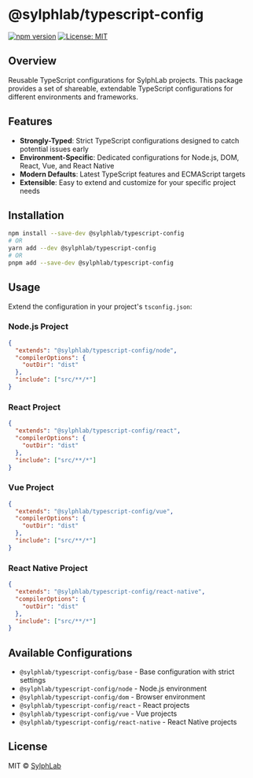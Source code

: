 # @sylphlab/typescript-config

[![npm version](https://img.shields.io/npm/v/@sylphlab/typescript-config?label=%40sylphlab%2Ftypescript-config)](https://www.npmjs.com/package/@sylphlab/typescript-config)
[![License: MIT](https://img.shields.io/badge/License-MIT-yellow.svg)](https://opensource.org/licenses/MIT)

## Overview

Reusable TypeScript configurations for SylphLab projects. This package provides a set of shareable, extendable TypeScript configurations for different environments and frameworks.

## Features

- **Strongly-Typed**: Strict TypeScript configurations designed to catch potential issues early
- **Environment-Specific**: Dedicated configurations for Node.js, DOM, React, Vue, and React Native
- **Modern Defaults**: Latest TypeScript features and ECMAScript targets
- **Extensible**: Easy to extend and customize for your specific project needs

## Installation

```bash
npm install --save-dev @sylphlab/typescript-config
# OR
yarn add --dev @sylphlab/typescript-config
# OR
pnpm add --save-dev @sylphlab/typescript-config
```

## Usage

Extend the configuration in your project's `tsconfig.json`:

### Node.js Project

```json
{
  "extends": "@sylphlab/typescript-config/node",
  "compilerOptions": {
    "outDir": "dist"
  },
  "include": ["src/**/*"]
}
```

### React Project

```json
{
  "extends": "@sylphlab/typescript-config/react",
  "compilerOptions": {
    "outDir": "dist"
  },
  "include": ["src/**/*"]
}
```

### Vue Project

```json
{
  "extends": "@sylphlab/typescript-config/vue",
  "compilerOptions": {
    "outDir": "dist"
  },
  "include": ["src/**/*"]
}
```

### React Native Project

```json
{
  "extends": "@sylphlab/typescript-config/react-native",
  "compilerOptions": {
    "outDir": "dist"
  },
  "include": ["src/**/*"]
}
```

## Available Configurations

- `@sylphlab/typescript-config/base` - Base configuration with strict settings
- `@sylphlab/typescript-config/node` - Node.js environment
- `@sylphlab/typescript-config/dom` - Browser environment
- `@sylphlab/typescript-config/react` - React projects
- `@sylphlab/typescript-config/vue` - Vue projects
- `@sylphlab/typescript-config/react-native` - React Native projects

## License

MIT © [SylphLab](https://github.com/sylphlab)
